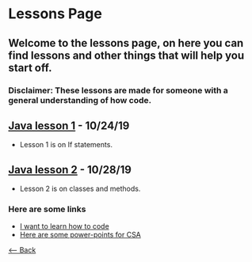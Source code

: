 # Lessons Page
## Welcome to the lessons page, on here you can find lessons and other things that will help you start off.
### Disclaimer: These lessons are made for someone with a general understanding of how code.

## [Java lesson 1](./lessons/Lesson1) - 10/24/19
- Lesson 1 is on If statements.

## [Java lesson 2](./lessons/Lesson2) - 10/28/19
- Lesson 2 is on classes and methods.

### Here are some links
- [I want to learn how to code](./CODING)
- [Here are some power-points for CSA](./Powerpoints)

[<-- Back](./)
